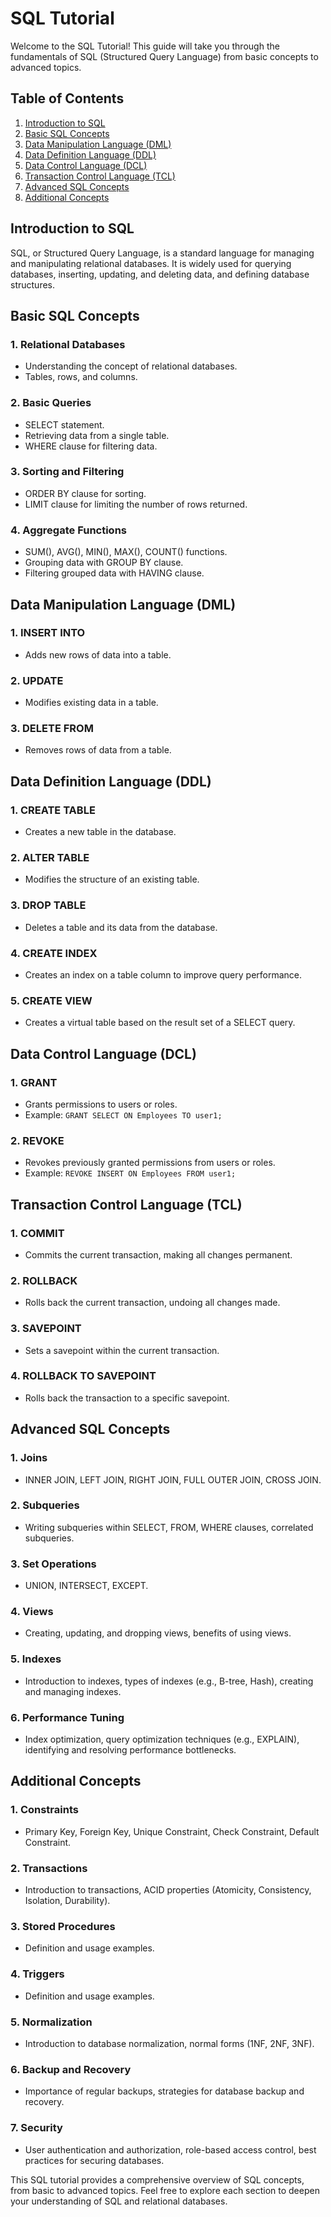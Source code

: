 # SQL Tutorial

Welcome to the SQL Tutorial! This guide will take you through the fundamentals of SQL (Structured Query Language) from basic concepts to advanced topics.

## Table of Contents
1. [Introduction to SQL](#introduction-to-sql)
2. [Basic SQL Concepts](#basic-sql-concepts)
3. [Data Manipulation Language (DML)](#data-manipulation-language-dml)
4. [Data Definition Language (DDL)](#data-definition-language-ddl)
5. [Data Control Language (DCL)](#data-control-language-dcl)
6. [Transaction Control Language (TCL)](#transaction-control-language-tcl)
7. [Advanced SQL Concepts](#advanced-sql-concepts)
8. [Additional Concepts](#additional-concepts)

## Introduction to SQL
SQL, or Structured Query Language, is a standard language for managing and manipulating relational databases. It is widely used for querying databases, inserting, updating, and deleting data, and defining database structures.

## Basic SQL Concepts
### 1. Relational Databases
- Understanding the concept of relational databases.
- Tables, rows, and columns.

### 2. Basic Queries
- SELECT statement.
- Retrieving data from a single table.
- WHERE clause for filtering data.

### 3. Sorting and Filtering
- ORDER BY clause for sorting.
- LIMIT clause for limiting the number of rows returned.

### 4. Aggregate Functions
- SUM(), AVG(), MIN(), MAX(), COUNT() functions.
- Grouping data with GROUP BY clause.
- Filtering grouped data with HAVING clause.

## Data Manipulation Language (DML)
### 1. INSERT INTO
- Adds new rows of data into a table.

### 2. UPDATE
- Modifies existing data in a table.

### 3. DELETE FROM
- Removes rows of data from a table.

## Data Definition Language (DDL)
### 1. CREATE TABLE
- Creates a new table in the database.

### 2. ALTER TABLE
- Modifies the structure of an existing table.

### 3. DROP TABLE
- Deletes a table and its data from the database.

### 4. CREATE INDEX
- Creates an index on a table column to improve query performance.

### 5. CREATE VIEW
- Creates a virtual table based on the result set of a SELECT query.

## Data Control Language (DCL)
### 1. GRANT
- Grants permissions to users or roles.
- Example: `GRANT SELECT ON Employees TO user1;`

### 2. REVOKE
- Revokes previously granted permissions from users or roles.
- Example: `REVOKE INSERT ON Employees FROM user1;`

## Transaction Control Language (TCL)
### 1. COMMIT
- Commits the current transaction, making all changes permanent.

### 2. ROLLBACK
- Rolls back the current transaction, undoing all changes made.

### 3. SAVEPOINT
- Sets a savepoint within the current transaction.

### 4. ROLLBACK TO SAVEPOINT
- Rolls back the transaction to a specific savepoint.

## Advanced SQL Concepts
### 1. Joins
- INNER JOIN, LEFT JOIN, RIGHT JOIN, FULL OUTER JOIN, CROSS JOIN.

### 2. Subqueries
- Writing subqueries within SELECT, FROM, WHERE clauses, correlated subqueries.

### 3. Set Operations
- UNION, INTERSECT, EXCEPT.

### 4. Views
- Creating, updating, and dropping views, benefits of using views.

### 5. Indexes
- Introduction to indexes, types of indexes (e.g., B-tree, Hash), creating and managing indexes.

### 6. Performance Tuning
- Index optimization, query optimization techniques (e.g., EXPLAIN), identifying and resolving performance bottlenecks.

## Additional Concepts
### 1. Constraints
- Primary Key, Foreign Key, Unique Constraint, Check Constraint, Default Constraint.

### 2. Transactions
- Introduction to transactions, ACID properties (Atomicity, Consistency, Isolation, Durability).

### 3. Stored Procedures
- Definition and usage examples.

### 4. Triggers
- Definition and usage examples.

### 5. Normalization
- Introduction to database normalization, normal forms (1NF, 2NF, 3NF).

### 6. Backup and Recovery
- Importance of regular backups, strategies for database backup and recovery.

### 7. Security
- User authentication and authorization, role-based access control, best practices for securing databases.

This SQL tutorial provides a comprehensive overview of SQL concepts, from basic to advanced topics. Feel free to explore each section to deepen your understanding of SQL and relational databases.
